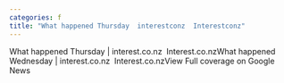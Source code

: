 ```yaml
---
categories: f
title: "What happened Thursday  interestconz  Interestconz"
---
```

What happened Thursday | interest.co.nz&nbsp;&nbsp;Interest.co.nzWhat happened Wednesday | interest.co.nz&nbsp;&nbsp;Interest.co.nzView Full coverage on Google News